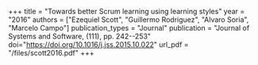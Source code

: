 +++
title = "Towards better Scrum learning using learning styles"
year = "2016"
authors = ["Ezequiel Scott", "Guillermo Rodriguez", "Alvaro Soria", "Marcelo Campo"]
publication_types = "Journal"
publication = "Journal of Systems and Software, (111), pp. 242--253"
doi="https://doi.org/10.1016/j.jss.2015.10.022"
url_pdf = "/files/scott2016.pdf"
+++
